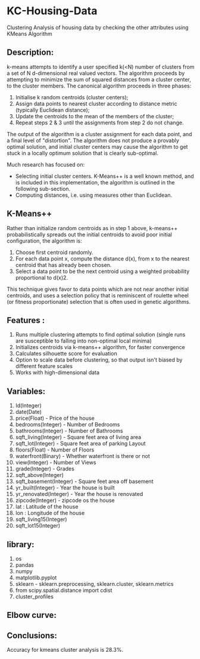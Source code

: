 # KC-Housing-Data
Clustering Analysis of housing data by checking the other attributes using KMeans Algorithm

## Description:
k-means attempts to identify a user specified k(<N) number of clusters from a set of N d-dimensional real valued vectors. The algorithm proceeds by attempting to minimize the sum of squared distances from a cluster center, to the cluster members. The canonical algorithm proceeds in three phases:

1) Initialise k random centroids (cluster centers);
2) Assign data points to nearest cluster according to distance metric (typically Euclidean distance);
3) Update the centroids to the mean of the members of the cluster;
4) Repeat steps 2 & 3 until the assignments from step 2 do not change.

The output of the algorithm is a cluster assignment for each data point, and a final level of "distortion". The algorithm does not produce a provably optimal solution, and initial cluster centers may cause the algorithm to get stuck in a locally optimum solution that is clearly sub-optimal.

Much research has focused on:
- Selecting initial cluster centers. K-Means++ is a well known method, and is included in this implementation, the algorithm is outlined in the following sub-section.
- Computing distances, i.e. using measures other than Euclidean.

## K-Means++
Rather than initialize random centroids as in step 1 above, k-means++ probabilistically spreads out the initial centroids to avoid poor initial configuration, the algorithm is:

1) Choose first centroid randomly.
2) For each data point x, compute the distance d(x), from x to the nearest centroid that has already been chosen.
3) Select a data point to be the next centroid using a weighted probability proportional to d(x)2.

This technique gives favor to data points which are not near another initial centroids, and uses a selection policy that is reminiscent of roulette wheel (or fitness proportionate) selection that is often used in genetic algorithms.

## Features :
1) Runs multiple clustering attempts to find optimal solution 
   (single runs are susceptible to falling into non-optimal local minima)
2) Initializes centroids via k-means++ algorithm, for faster convergence
3) Calculates silhouette score for evaluation
4) Option to scale data before clustering, so that output isn't biased by different feature scales
5) Works with high-dimensional data 

## Variables:
1)  Id(Integer)
2)  date(Date)
3)  price(Float) - Price of the house
4)  bedrooms(Integer) - Number of Bedrooms
5)  bathrooms(Integer) - Number of Bathrooms
6)  sqft_living(Integer) - Square feet area of living area
7)  sqft_lot(Integer) - Square feet area of parking Layout
8)  floors(Float) - Number of Floors
9)  waterfront(Binary) - Whether waterfront is there or not
10) view(Integer) - Number of Views
11) grade(Integer) - Grades
12) sqft_above(Integer)
13) sqft_basement(Integer) - Square feet area off basement
14) yr_built(Integer) - Year the house is built
15) yr_renovated(Integer) - Year the house is renovated
16) zipcode(Integer) - zipcode os the house
17) lat : Latitude of the house
18) lon : Longitude of the house
19) sqft_living15(Integer)
20) sqft_lot15(Integer)

## library:
1) os
2) pandas
3) numpy
4) matplotlib.pyplot
5) sklearn - sklearn.preprocessing, sklearn.cluster, sklearn.metrics
6) from scipy.spatial.distance import cdist
7) cluster_profiles

## Elbow curve:

































## Conclusions: 
Accuracy for kmeans cluster analysis is 28.3%.
